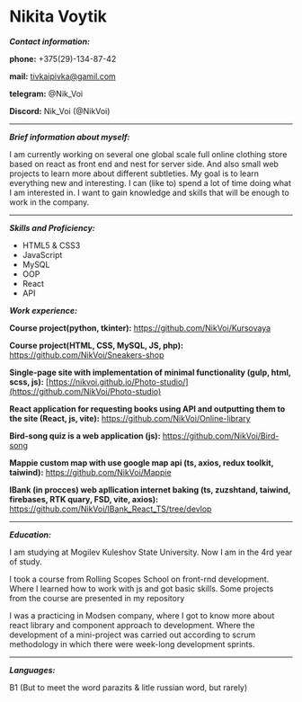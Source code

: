 # Nikita Voytik

***Contact information:***

**phone:** +375(29)-134-87-42 

**mail:** tivkaipivka@gamil.com 

**telegram:** @Nik_Voi 

**Discord:** Nik_Voi (@NikVoi)

********* 

***Brief information about myself:*** 

I am currently working on several one global scale full online clothing store based on react as front end and nest for server side. And also small web projects to learn more about different subtleties. My goal is to learn everything new and interesting. I can (like to) spend a lot of time doing what I am interested in. I want to gain knowledge and skills that will be enough to work in the company.

********* 

***Skills and Proficiency:***

+ HTML5 & CSS3 
+ JavaScript
+ MySQL
+ OOP
+ React
+ API

***Work experience:***

**Course project(python, tkinter):** https://github.com/NikVoi/Kursovaya

**Course project(HTML, CSS, MySQL, JS, php):** https://github.com/NikVoi/Sneakers-shop

**Single-page site with implementation of minimal functionality (gulp, html, scss, js):** [https://nikvoi.github.io/Photo-studio/](https://github.com/NikVoi/Photo-studio)

**React application for requesting books using API and outputting them to the site (React, js, vite):** https://github.com/NikVoi/Online-library

**Bird-song quiz is a web application (js):** https://github.com/NikVoi/Bird-song

**Mappie custom map with use google map api (ts, axios, redux toolkit, taiwind):** https://github.com/NikVoi/Mappie

**IBank (in procces) web apllication internet baking (ts, zuzshtand, taiwind, firebases, RTK quary, FSD, vite, axios):** https://github.com/NikVoi/IBank_React_TS/tree/devlop

********* 
***Education:***

I am studying at Mogilev Kuleshov State University. Now I am in the 4rd year of study.

I took a course from Rolling Scopes School on front-rnd development. Where I learned how to work with js and got basic skills. Some projects from the course are presented in my repository 

I was a practicing in Modsen company, where I got to know more about react library and component approach to development. Where the development of a mini-project was carried out according to scrum methodology in which there were week-long development sprints. 

********* 
***Languages:***

B1 (But to meet the word parazits & litle russian word, but rarely)
